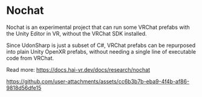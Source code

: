 Nochat
=====

Nochat is an experimental project that can run some VRChat prefabs with the Unity Editor in VR, without the VRChat SDK installed.

Since UdonSharp is just a subset of C#, VRChat prefabs can be repurposed into plain Unity OpenXR prefabs,
without needing a single line of executable code from VRChat.

Read more: https://docs.hai-vr.dev/docs/research/nochat

https://github.com/user-attachments/assets/cc6b3b7b-eba9-4f4b-af86-9818d56dfe15
